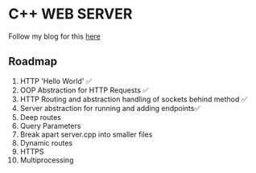 # C++ WEB SERVER
Follow my blog for this [here](https://medium.com/@ruben.alias715)


## Roadmap
1. HTTP 'Hello World'  ✅
2. OOP Abstraction for HTTP Requests ✅
3. HTTP Routing and abstraction handling of sockets behind method ✅
4. Server abstraction for running and adding endpoints✅
5. Deep routes
6. Query Parameters
7. Break apart server.cpp into smaller files
8. Dynamic routes
9. HTTPS
10. Multiprocessing
